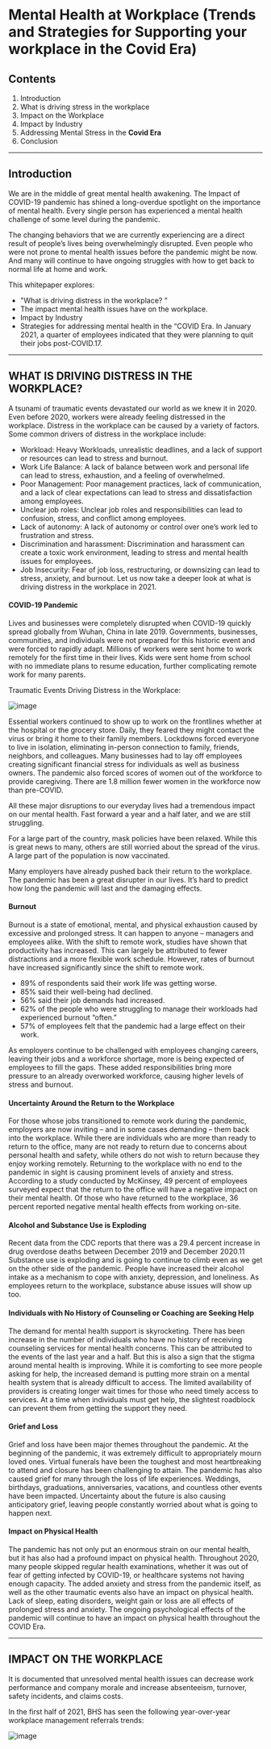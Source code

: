 # Mental Health at Workplace (Trends and Strategies for Supporting your workplace in the Covid Era)
## Contents
  1. Introduction
  2. What is driving stress in the workplace 
  3. Impact on the Workplace 
  4. Impact by Industry 
  5. Addressing Mental Stress in the **Covid Era** 
  6. Conclusion 
 ____________________________________________________________________________________________________________________________________________________________________
## Introduction
We are in the middle of great mental health awakening. The Impact of COVID-19 pandemic has shined a long-overdue spotlight on the importance of mental health. Every single person has experienced a mental health challenge of some level during the pandemic.

The changing behaviors that we are currently experiencing are a direct result of people’s lives being overwhelmingly disrupted. Even people who were not prone to mental health issues before the pandemic might be now. And many will continue to have ongoing struggles with how to get back to normal life at home and work. 

This whitepaper explores: 
- "What is driving distress in the workplace? " 
- The impact mental health issues have on the workplace. 
- Impact by Industry
- Strategies for addressing mental health in the “COVID Era.
In January 2021, a quarter of employees indicated that they were planning to quit their jobs post-COVID.17.
______________________________________________________________________________________________________________________________________________________________________
## WHAT IS DRIVING DISTRESS IN THE WORKPLACE?
A tsunami of traumatic events devastated our world as we knew it in 2020. Even before 2020, workers were already feeling distressed in the workplace. Distress in the workplace can be caused by a variety of factors. Some common drivers of distress in the workplace include: 
- Workload: Heavy Workloads, unrealistic deadlines, and a lack of support or resources can lead to stress and burnout.
- Work Life Balance: A lack of balance between work and personal life can lead to stress, exhaustion, and a feeling of overwhelmed.
- Poor Management: Poor management practices, lack of communication, and a lack of clear expectations can lead to stress and dissatisfaction among employees.
- Unclear job roles: Unclear job roles and responsibilities can lead to confusion, stress, and conflict among employees.
- Lack of autonomy: A lack of autonomy or control over one’s work led to frustration and stress.
- Discrimination and harassment: Discrimination and harassment can create a toxic work environment, leading to stress and mental health issues for employees.
- Job Insecurity: Fear of job loss, restructuring, or downsizing can lead to stress, anxiety, and burnout.
Let us now take a deeper look at what is driving distress in the workplace in 2021.
#### COVID-19 Pandemic
Lives and businesses were completely disrupted when COVID-19 quickly spread globally from Wuhan, China in late 2019. Governments, businesses, communities, and individuals were not prepared for this historic event and were forced to rapidly adapt. Millions of workers were sent home to work remotely for the first time in their lives. Kids were sent home from school with no immediate plans to resume education, further complicating remote work for many parents.

Traumatic Events Driving Distress in the Workplace:

![image](https://user-images.githubusercontent.com/132736981/236837319-d39baa09-d453-4b21-99b8-bd463d8e0e1f.png)

Essential workers continued to show up to work on the frontlines whether at the hospital or the grocery store. Daily, they feared they might contact the virus or bring it home to their family members. Lockdowns forced everyone to live in isolation, eliminating in-person connection to family, friends, neighbors, and colleagues. Many businesses had to lay off employees creating significant financial stress for individuals as well as business owners. The pandemic also forced scores of women out of the workforce to provide caregiving. There are 1.8 million fewer women in the workforce now than pre-COVID. 

All these major disruptions to our everyday lives had a tremendous impact on our mental health. Fast forward a year and a half later, and we are still struggling.

For a large part of the country, mask policies have been relaxed. While this is great news to many, others are still worried about the spread of the virus. A large part of the population is now vaccinated. 

Many employers have already pushed back their return to the workplace. The pandemic has been a great disrupter in our lives. It’s hard to predict how long the pandemic will last and the damaging effects. 
#### Burnout
Burnout is a state of emotional, mental, and physical exhaustion caused by excessive and prolonged stress. It can happen to anyone – managers and employees alike. With the shift to remote work, studies have shown that productivity has increased. This can largely be attributed to fewer distractions and a more flexible work schedule. However, rates of burnout have increased significantly since the shift to remote work. 
- 89% of respondents said their work life was getting worse.
- 85% said their well-being had declined.
- 56% said their job demands had increased.
- 62% of the people who were struggling to manage their workloads had experienced burnout “often.”
- 57% of employees felt that the pandemic had a large effect on their work.

As employers continue to be challenged with employees changing careers, leaving their jobs and a workforce shortage, more is being expected of employees to fill the gaps. These added responsibilities bring more pressure to an already overworked workforce, causing higher levels of stress and burnout.
#### Uncertainty Around the Return to the Workplace
For those whose jobs transitioned to remote work during the pandemic, employers are now inviting – and in some cases demanding – them back into the workplace. While there are individuals who are more than ready to return to the office, many are not ready to return due to concerns about personal health and safety, while others do not wish to return because they enjoy working remotely. Returning to the workplace with no end to the pandemic in sight is causing prominent levels of anxiety and stress. According to a study conducted by McKinsey, 49 percent of employees surveyed expect that the return to the office will have a negative impact on their mental health. Of those who have returned to the workplace, 36 percent reported negative mental health effects from working on-site.
#### Alcohol and Substance Use is Exploding
Recent data from the CDC reports that there was a 29.4 percent increase in drug overdose deaths between December 2019 and December 2020.11 Substance use is exploding and is going to continue to climb even as we get on the other side of the pandemic. People have increased their alcohol intake as a mechanism to cope with anxiety, depression, and loneliness. As employees return to the workplace, substance abuse issues will show up too.
#### Individuals with No History of Counseling or Coaching are Seeking Help
The demand for mental health support is skyrocketing. There has been increase in the number of individuals who have no history of receiving counseling services for mental health concerns. This can be attributed to the events of the last year and a half. But this is also a sign that the stigma around mental health is improving. While it is comforting to see more people asking for help, the increased demand is putting more strain on a mental health system that is already difficult to access. The limited availability of providers is creating longer wait times for those who need timely access to services. At a time when individuals must get help, the slightest roadblock can prevent them from getting the support they need.
#### Grief and Loss
Grief and loss have been major themes throughout the pandemic. At the beginning of the pandemic, it was extremely difficult to appropriately mourn loved ones. Virtual funerals have been the toughest and most heartbreaking to attend and closure has been challenging to attain. The pandemic has also caused grief for many through the loss of life experiences. Weddings, birthdays, graduations, anniversaries, vacations, and countless other events have been impacted. Uncertainty about the future is also causing anticipatory grief, leaving people constantly worried about what is going to happen next.
#### Impact on Physical Health
The pandemic has not only put an enormous strain on our mental health, but it has also had a profound impact on physical health. Throughout 2020, many people skipped regular health examinations, whether it was out of fear of getting infected by COVID-19, or healthcare systems not having enough capacity. The added anxiety and stress from the pandemic itself, as well as the other traumatic events also have an impact on physical health. Lack of sleep, eating disorders, weight gain or loss are all effects of prolonged stress and anxiety. The ongoing psychological effects of the pandemic will continue to have an impact on physical health throughout the COVID Era.
________________________________________________________________________________________________________________________________________________________________________________________________________________
## IMPACT ON THE WORKPLACE
It is documented that unresolved mental health issues can decrease work performance and company morale and increase absenteeism, turnover, safety incidents, and claims costs.

In the first half of 2021, BHS has seen the following year-over-year workplace management referrals trends:

![image](https://github.com/AanKrish/User-Manual/assets/132736981/7bde66ed-0be4-42a5-9add-13d87300344c)
